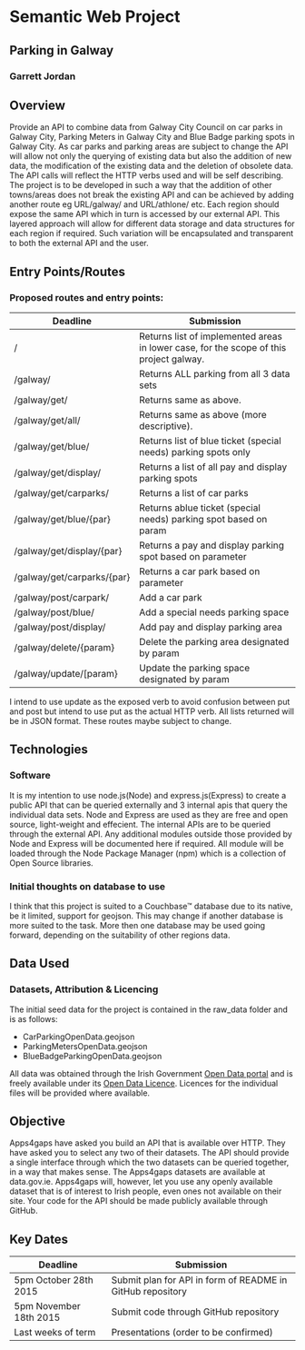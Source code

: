 # Semantic Web Project

## Parking in Galway
### Garrett Jordan

## Overview 

Provide an API to combine data from Galway City Council on car parks in Galway City, Parking Meters in Galway City and Blue Badge parking spots in Galway City. As car parks and parking areas are subject to change the API will allow not only the querying of existing data but also the addition of new data, the modification of the existing data and the deletion of obsolete data. The API calls will reflect the HTTP verbs used and will be self describing. The project is to be developed in such a way that the addition of other towns/areas does not break the existing API and can be achieved by adding another route eg URL/galway/ and URL/athlone/ etc.
Each region should expose the same API which in turn is accessed by our external API. This layered approach will allow for different data storage and data structures for each region if required. Such variation will be encapsulated and transparent to both the external API and the user.

## Entry Points/Routes
### Proposed routes and entry points:
Deadline | Submission
---------|------------
 / | Returns list of implemented areas in lower case, for the scope of this project galway.
 /galway/ | Returns ALL parking from all 3 data sets
 /galway/get/ | Returns same as above.
 /galway/get/all/ | Returns same as above (more descriptive).
 /galway/get/blue/ | Returns list of blue ticket (special needs) parking spots only
 /galway/get/display/ | Returns a list of all pay and display parking spots
 /galway/get/carparks/ | Returns a list of car parks
 /galway/get/blue/{par} | Returns ablue ticket (special needs) parking spot based on param
 /galway/get/display/{par} | Returns a pay and display parking spot based on parameter
 /galway/get/carparks/{par} | Returns a car park based on parameter 
 /galway/post/carpark/ | Add a car park
 /galway/post/blue/ | Add a special needs parking space
 /galway/post/display/ | Add pay and display parking area
 /galway/delete/{param} | Delete the parking area designated by param
 /galway/update/[param} | Update the parking space designated by param
 
I intend to use update as the exposed verb to avoid confusion between put and post but intend to use put as the actual HTTP verb. All lists returned will be in JSON format. These routes maybe subject to change.

## Technologies
### Software

It is my intention to use node.js(Node) and express.js(Express) to create a public API that can be queried externally and 3 internal apis that query the individual data sets. Node and Express are used as they are free and open source, light-weight and effecient. The internal APIs are to be queried through the external API. Any additional modules outside those provided by Node and Express will be documented here if required. All module will be loaded through the Node Package Manager (npm) which is a collection of Open Source libraries.

### Initial thoughts on database to use

I think that this project is suited to a Couchbase&trade; database due to its native, be it limited, support for geojson. This may change if another database is more suited to the task. More then one database may be used going forward, depending on the suitability of other regions data.

 

## Data Used
### Datasets, Attribution & Licencing

The initial seed data for the project is contained in the raw_data folder and is as follows:

* CarParkingOpenData.geojson
* ParkingMetersOpenData.geojson
* BlueBadgeParkingOpenData.geojson
 
All data was obtained through the Irish Government [Open Data portal](http://data.gov.ie) and is freely available under its [Open Data Licence](https://data.gov.ie/licence). Licences for the individual files will be provided where available.


## Objective

Apps4gaps have asked you build an API that is available over HTTP. They have asked you to select any two of their datasets. The API should provide a single interface through which the two datasets can be queried together, in a way that makes sense. The Apps4gaps datasets are available at data.gov.ie. Apps4gaps will, however, let you use any openly available dataset that is of interest to Irish people, even ones not available on their site. Your code for the API should be made publicly available through GitHub.

## Key Dates

Deadline | Submission
---------|------------
5pm October 28th 2015 | Submit plan for API in form of README in GitHub repository
5pm November 18th 2015 | Submit code through GitHub repository
Last weeks of term | Presentations (order to be confirmed)



